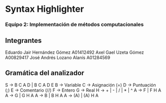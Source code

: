 # Syntax Highlighter
### Equipo 2: Implementación de métodos computacionales

## Integrantes
Eduardo Jair Hernández Gómez A01412492
Axel Gael Uzeta Gómez A00829417
José Andrés Lozano Alanís A01284569

## Gramática del analizador
S -> B C A D  | B C A D E
B -> Variable
C -> Asignación (=)
D -> Puntuación (;)
E -> Comentario (//)
F -> Entero
G -> Real
H -> + | - | / | * | ^ 
A -> F | F H A
A -> G | G H A
A -> B | B H A
A -> (A) | (A) H A